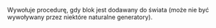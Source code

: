 Wywołuje procedurę, gdy blok jest dodawany do świata (może nie być wywoływany przez niektóre naturalne generatory).